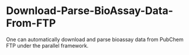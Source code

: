 # Download-Parse-BioAssay-Data-From-FTP
One can automatically download and parse bioassay data from PubChem FTP under the parallel framework.
